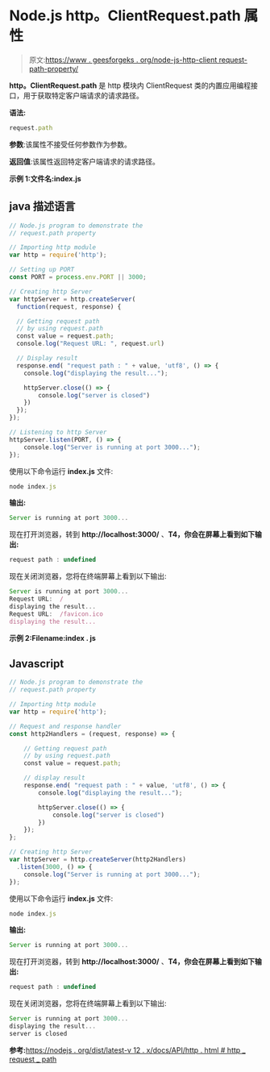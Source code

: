 # Node.js http。ClientRequest.path 属性

> 原文:[https://www . geesforgeks . org/node-js-http-client request-path-property/](https://www.geeksforgeeks.org/node-js-http-clientrequest-path-property/)

**http。ClientRequest.path** 是 http 模块内 ClientRequest 类的内置应用编程接口，用于获取特定客户端请求的请求路径。

**语法:**

```js
request.path
```

**参数**:该属性不接受任何参数作为参数。

**返回值**:该属性返回特定客户端请求的请求路径。

**示例 1:文件名:index.js**

## java 描述语言

```js
// Node.js program to demonstrate the  
// request.path property

// Importing http module 
var http = require('http'); 

// Setting up PORT 
const PORT = process.env.PORT || 3000; 

// Creating http Server 
var httpServer = http.createServer(
  function(request, response) { 

  // Getting request path
  // by using request.path
  const value = request.path;
  console.log("Request URL: ", request.url)

  // Display result
  response.end( "request path : " + value, 'utf8', () => { 
    console.log("displaying the result..."); 

    httpServer.close(() => {
        console.log("server is closed")
    })
  }); 
}); 

// Listening to http Server 
httpServer.listen(PORT, () => { 
    console.log("Server is running at port 3000..."); 
});
```

使用以下命令运行 **index.js** 文件:

```js
node index.js
```

**输出:**

```js
Server is running at port 3000...
```

现在打开浏览器，转到 **http://localhost:3000/** 、**T4，你会在屏幕上看到如下输出:**

```js
request path : undefined
```

现在关闭浏览器，您将在终端屏幕上看到以下输出:

```js
Server is running at port 3000...
Request URL:  /
displaying the result...
Request URL:  /favicon.ico
displaying the result...
```

**示例 2:Filename:index . js**

## Javascript

```js
// Node.js program to demonstrate the  
// request.path property

// Importing http module 
var http = require('http'); 

// Request and response handler 
const http2Handlers = (request, response) => { 

    // Getting request path
    // by using request.path
    const value = request.path;

    // display result
    response.end( "request path : " + value, 'utf8', () => { 
        console.log("displaying the result...");

        httpServer.close(() => {
            console.log("server is closed")
        })
    });
}; 

// Creating http Server 
var httpServer = http.createServer(http2Handlers)
  .listen(3000, () => { 
    console.log("Server is running at port 3000..."); 
});
```

使用以下命令运行 **index.js** 文件:

```js
node index.js
```

**输出:**

```js
Server is running at port 3000...
```

现在打开浏览器，转到 **http://localhost:3000/** 、**T4，你会在屏幕上看到如下输出:**

```js
request path : undefined
```

现在关闭浏览器，您将在终端屏幕上看到以下输出:

```js
Server is running at port 3000...
displaying the result...
server is closed
```

**参考:**[https://nodejs . org/dist/latest-v 12 . x/docs/API/http . html # http _ request _ path](https://nodejs.org/dist/latest-v12.x/docs/api/http.html#http_request_path)